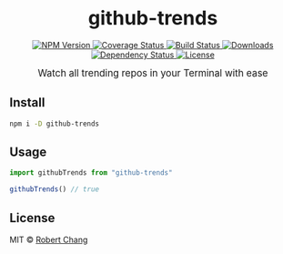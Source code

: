 <big><h1 align="center">github-trends</h1></big>

<p align="center">
  <a href="https://npmjs.org/package/github-trends">
    <img src="https://img.shields.io/npm/v/github-trends.svg?style=flat-square"
         alt="NPM Version">
  </a>

  <a href="https://coveralls.io/r/cht8687/github-trends">
    <img src="https://img.shields.io/coveralls/cht8687/github-trends.svg?style=flat-square"
         alt="Coverage Status">
  </a>

  <a href="https://travis-ci.org/cht8687/github-trends">
    <img src="https://img.shields.io/travis/cht8687/github-trends.svg?style=flat-square"
         alt="Build Status">
  </a>

  <a href="https://npmjs.org/package/github-trends">
    <img src="http://img.shields.io/npm/dm/github-trends.svg?style=flat-square"
         alt="Downloads">
  </a>

  <a href="https://david-dm.org/cht8687/github-trends.svg">
    <img src="https://david-dm.org/cht8687/github-trends.svg?style=flat-square"
         alt="Dependency Status">
  </a>

  <a href="https://github.com/cht8687/github-trends/blob/master/LICENSE">
    <img src="https://img.shields.io/npm/l/github-trends.svg?style=flat-square"
         alt="License">
  </a>
</p>

<p align="center"><big>
Watch all trending repos in your Terminal with ease
</big></p>


## Install

```sh
npm i -D github-trends
```

## Usage

```js
import githubTrends from "github-trends"

githubTrends() // true
```

## License

MIT © [Robert Chang](http://github.com/cht8687)

[npm-url]: https://npmjs.org/package/github-trends
[npm-image]: https://img.shields.io/npm/v/github-trends.svg?style=flat-square

[travis-url]: https://travis-ci.org/cht8687/github-trends
[travis-image]: https://img.shields.io/travis/cht8687/github-trends.svg?style=flat-square

[coveralls-url]: https://coveralls.io/r/cht8687/github-trends
[coveralls-image]: https://img.shields.io/coveralls/cht8687/github-trends.svg?style=flat-square

[depstat-url]: https://david-dm.org/cht8687/github-trends
[depstat-image]: https://david-dm.org/cht8687/github-trends.svg?style=flat-square

[download-badge]: http://img.shields.io/npm/dm/github-trends.svg?style=flat-square
